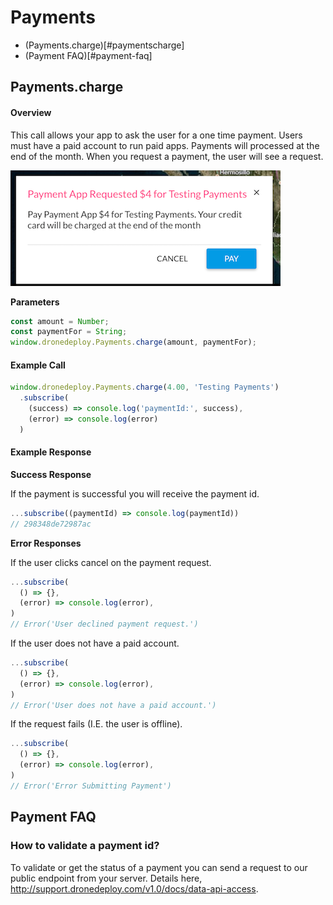 # Payments

- (Payments.charge)[#paymentscharge]
- (Payment FAQ)[#payment-faq]

## Payments.charge

#### Overview

This call allows your app to ask the user for a one time payment. Users must have a paid account to run paid apps. Payments will processed at the end of the month. When you request a payment, the user will see a request.

![](payment_request_screenshot.png)

**Parameters**
```javascript
const amount = Number;
const paymentFor = String;
window.dronedeploy.Payments.charge(amount, paymentFor);
```

#### Example Call

```javascript
window.dronedeploy.Payments.charge(4.00, 'Testing Payments')
  .subscribe(
    (success) => console.log('paymentId:', success),
    (error) => console.log(error)
  )
```

#### Example Response

**Success Response**

If the payment is successful you will receive the payment id. 
```javascript
...subscribe((paymentId) => console.log(paymentId))
// 298348de72987ac
```

**Error Responses**

If the user clicks cancel on the payment request.
```javascript
...subscribe(
  () => {},
  (error) => console.log(error),
)
// Error('User declined payment request.')
```

If the user does not have a paid account.
```javascript
...subscribe(
  () => {},
  (error) => console.log(error),
)
// Error('User does not have a paid account.')
```

If the request fails (I.E. the user is offline).
```javascript
...subscribe(
  () => {},
  (error) => console.log(error),
)
// Error('Error Submitting Payment')
```

## Payment FAQ
### How to validate a payment id?

To validate or get the status of a payment you can send a request to our public endpoint from your server. Details here, 
http://support.dronedeploy.com/v1.0/docs/data-api-access.